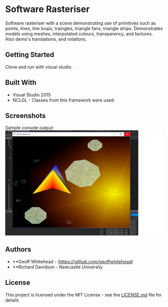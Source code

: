 # Software Rasteriser

Software rasteriser with a scene demonstrating use of primitives such as points, lines, line loops, traingles, triangle fans, triangle strips. Demonstrates models using meshes, interpolated colours, transparency, and textures. Also demo's translations, and rotations.

## Getting Started

Clone and run with visual studio.

## Built With

* Visual Studio 2015
* NCLGL - Classes from this framework were used.

## Screenshots

Sample console output:
![console output](./ss1.png)

## Authors

* **Geoff Whitehead - (https://github.com/geoffwhitehead)
* **Richard Davidson - Newcastle University

## License

This project is licensed under the MIT License - see the [LICENSE.md](./LICENSE.md) file for details
